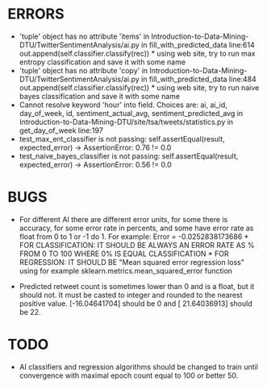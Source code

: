 # ERRORS
* 'tuple' object has no attribute 'items' in Introduction-to-Data-Mining-DTU/TwitterSentimentAnalysis/ai.py 
    in fill_with_predicted_data line:614 out.append(self.classifier.classify(rec)) 
                * using web site, try to run max entropy classification and save it with some name
* 'tuple' object has no attribute 'copy' in Introduction-to-Data-Mining-DTU/TwitterSentimentAnalysis/ai.py 
    in fill_with_predicted_data line:484 out.append(self.classifier.classify(rec))
                * using web site, try to run naive bayes classification and save it with some name    
* Cannot resolve keyword 'hour' into field. Choices are: ai, ai_id, day_of_week, id, sentiment_actual_avg, 
    sentiment_predicted_avg in Introduction-to-Data-Mining-DTU/site/tsa/tweets/statistics.py in get_day_of_week 
    line:197    
* test_max_ent_classifier is not passing: self.assertEqual(result, expected_error) -> AssertionError: 0.76 != 0.0
* test_naive_bayes_classifier is not passing: self.assertEqual(result, expected_error) -> 
    AssertionError: 0.56 != 0.0
        
        
# BUGS 
* For different AI there are different error units, for some there is accuracy, for some error rate in
    percents, and some have error rate as float from 0 to 1 or -1 do 1. For example: Error = -0.0252838173686
        * FOR CLASSIFICATION: IT SHOULD BE ALWAYS AN ERROR RATE AS % FROM 0 TO 100 WHERE 0% IS EQUAL CLASSIFICATION
        * FOR REGRESSION: IT SHOULD BE "Mean squared error regression loss" using for example
            sklearn.metrics.mean_squared_error function
            
* Predicted retweet count is sometimes lower than 0 and is a float, but it should not. It must be casted to integer
    and rounded to the nearest positive value. [-16.04641704] should be 0 and [ 21.64036913] should be 22.    
         
# TODO
* AI classifiers and regression algorithms should be changed to train until convergence with maximal epoch 
    count equal to 100 or better 50.
    
    
    